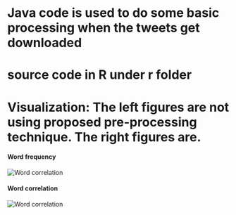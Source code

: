 # Java code is used to do some basic processing when the tweets get downloaded

# source code in R under r folder


# Visualization: The left figures are not using proposed pre-processing technique. The right figures are.

#### Word frequency

![Word correlation](https://github.com/litpuvn/flu-shot/blob/master/figures/word-frequency-combined.png)


#### Word correlation

![Word correlation](https://github.com/litpuvn/flu-shot/blob/master/figures/word-correlation.png)

